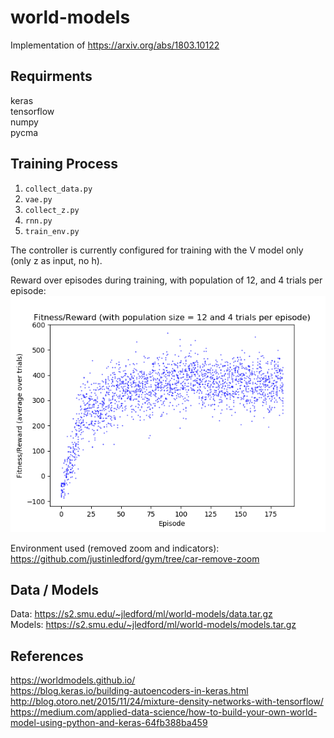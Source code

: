 # world-models
Implementation of https://arxiv.org/abs/1803.10122

## Requirments
keras  
tensorflow  
numpy  
pycma  

## Training Process
1. `collect_data.py`
2. `vae.py`
3. `collect_z.py`
4. `rnn.py`
5. `train_env.py`

The controller is currently configured for training with the V model only (only z as input, no h).

Reward over episodes during training, with population of 12, and 4 trials per episode:
![](https://github.com/8000net/world-models/raw/master/fitness.png)


Environment used (removed zoom and indicators):  
https://github.com/justinledford/gym/tree/car-remove-zoom


## Data / Models
Data: https://s2.smu.edu/~jledford/ml/world-models/data.tar.gz  
Models: https://s2.smu.edu/~jledford/ml/world-models/models.tar.gz  


## References
https://worldmodels.github.io/  
https://blog.keras.io/building-autoencoders-in-keras.html  
http://blog.otoro.net/2015/11/24/mixture-density-networks-with-tensorflow/  
https://medium.com/applied-data-science/how-to-build-your-own-world-model-using-python-and-keras-64fb388ba459  
